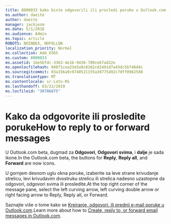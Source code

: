 ```yaml
---
title: 8000033 kako biste odgovorili ili prosledi poruke u Outlook.com beta
ms.author: daeite
author: daeite
manager: jackiesm
ms.date: 5/1/2018
ms.audience: Admin
ms.topic: article
ROBOTS: NOINDEX, NOFOLLOW
localization_priority: Normal
ms.collection: Adm_O365
ms.custom: 8000033
ms.assetid: 16e5bfdc-3363-4e1b-9436-789ce67ad22e
ms.openlocfilehash: 840f1cea23e5a9c8162cd2491d7a43dc5b746d4c
ms.sourcegitcommit: 03a156a9c9740521155a30775492c7dff0982588
ms.translationtype: MT
ms.contentlocale: sr-Latn-RS
ms.lasthandoff: 03/22/2019
ms.locfileid: "30786875"
---
```

# <a name="how-to-reply-to-or-forward-messages"></a><span data-ttu-id="d2674-102">Kako da odgovorite ili prosledite poruke</span><span class="sxs-lookup"><span data-stu-id="d2674-102">How to reply to or forward messages</span></span>

<span data-ttu-id="d2674-103">U Outlook.com beta, dugmad za **Odgovori**, **Odgovori svima**, i **dalje** je sada ikone.</span><span class="sxs-lookup"><span data-stu-id="d2674-103">In the Outlook.com beta, the buttons for **Reply**, **Reply all**, and **Forward** are now icons.</span></span> 
  
<span data-ttu-id="d2674-104">U gornjem desnom uglu okna poruke, izaberite sa leve strane krivudanje strelicu, levi krivudavim dvostruku strelicu ili strelica nadesno uzastopne da odgovori, odgovori svima ili prosledite.</span><span class="sxs-lookup"><span data-stu-id="d2674-104">At the top right corner of the message pane, select the left curving arrow, left curving double arrow or right facing arrow to Reply, Reply all, or Forward.</span></span> 
  
<span data-ttu-id="d2674-105">Saznajte više o tome kako se [Kreiranje, odgovori, ili prednji e-mail poruke u Outlook.com](https://go.microsoft.com/fwlink/p/?linkid=873141).</span><span class="sxs-lookup"><span data-stu-id="d2674-105">Learn more about how to [Create, reply to, or forward email messages in Outlook.com](https://go.microsoft.com/fwlink/p/?linkid=873141).</span></span>
  

